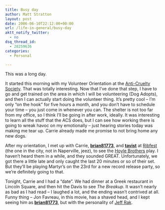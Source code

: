 ```yaml
---
title: Busy day
author: Matt Stratton
layout: post
date: 2006-06-10T22:12:00+00:00
url: /life-in-general/busy-day
aktt_notify_twitter:
  - no
dsq_thread_id:
  - 28259636
categories:
  - Personal

---
```

This was a long day.

It started this morning with my Volunteer Orientation at the [Anti-Cruelty Society][1]. That was totally interesting. Now that I&#8217;ve done that step, I have to go and get trained on the area in which I will be volunteering (Dog Adopts), and then I can actually start doing the volunteer thing. It&#8217;s pretty cool &#8211; I&#8217;m only &#8220;on the hook&#8221; for five hours a month, and you don&#8217;t have to schedule your time &#8211; you just come in whenever you can. The shelter is not too far from my office, so I think I&#8217;ll be going in after work, ideally. It was interesting to learn all the stuff that the ACS does, but I can see how working there is going to wreak havoc on my emotionally &#8211; just hearing stories today was making me tear up. Carrie already made me promise to not bring home any new dogs.

After my orientation, I met up with Carrie, <span class="ljuser" style="white-space: nowrap;"><a href="http://brian81773.livejournal.com/"><strong>brian81773</strong></a></span>, and <span class="ljuser" style="white-space: nowrap;"><a href="http://tavist.livejournal.com/"><strong>tavist</strong></a></span> at [Ribfest][2] (the one in the city, not in Naperville, jeez), to see the [Hoyle Brothers][3] play. I haven&#8217;t heard them in a while, and they sounded GREAT. Unfortunately, we got there a little late and only caught the last 20 minutes or so of their set. But they&#8217;ll be playing Martyr&#8217;s on the 23rd for a new record release party, so we&#8217;re definitely going to that.

Tonight, Carrie and I had a &#8220;date&#8221;. We had dinner at a Greek restaurant in Lincoln Square, and then hit the Davis to see _The Breakup_. It wasn&#8217;t nearly as bad as I had read &#8211; I laughed a lot, and the ending wasn&#8217;t contrived at all. Funny thing &#8211; Jon Favreau, in this movie, has a shaved head, and I kept seeing him as <span class="ljuser" style="white-space: nowrap;"><a href="http://brian81773.livejournal.com/"><strong>brian81773</strong></a></span>, but with the personality of [Jeff Rak][4].

 [1]: http://www.anticruelty.org/
 [2]: http://www.ribfest-chicago.com/
 [3]: http://www.hoylebrothers.com/
 [4]: http://www.imdb.com/name/nm1604043/